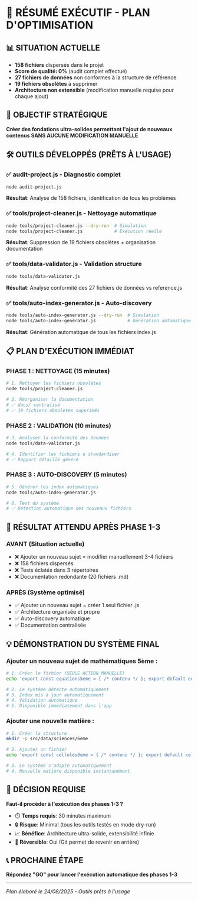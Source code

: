 # 🎯 RÉSUMÉ EXÉCUTIF - PLAN D'OPTIMISATION

## 📊 SITUATION ACTUELLE
- **158 fichiers** dispersés dans le projet
- **Score de qualité: 0%** (audit complet effectué)
- **27 fichiers de données** non conformes à la structure de référence
- **19 fichiers obsolètes** à supprimer
- **Architecture non extensible** (modification manuelle requise pour chaque ajout)

## 🎯 OBJECTIF STRATÉGIQUE
**Créer des fondations ultra-solides permettant l'ajout de nouveaux contenus SANS AUCUNE MODIFICATION MANUELLE**

## 🛠️ OUTILS DÉVELOPPÉS (PRÊTS À L'USAGE)

### ✅ **audit-project.js** - Diagnostic complet
```bash
node audit-project.js
```
**Résultat**: Analyse de 158 fichiers, identification de tous les problèmes

### ✅ **tools/project-cleaner.js** - Nettoyage automatique
```bash
node tools/project-cleaner.js --dry-run  # Simulation
node tools/project-cleaner.js            # Exécution réelle
```
**Résultat**: Suppression de 19 fichiers obsolètes + organisation documentation

### ✅ **tools/data-validator.js** - Validation structure
```bash
node tools/data-validator.js
```
**Résultat**: Analyse conformité des 27 fichiers de données vs reference.js

### ✅ **tools/auto-index-generator.js** - Auto-discovery
```bash
node tools/auto-index-generator.js --dry-run  # Simulation
node tools/auto-index-generator.js            # Génération automatique
```
**Résultat**: Génération automatique de tous les fichiers index.js

## 📋 PLAN D'EXÉCUTION IMMÉDIAT

### **PHASE 1 : NETTOYAGE (15 minutes)**
```bash
# 1. Nettoyer les fichiers obsolètes
node tools/project-cleaner.js

# 2. Réorganiser la documentation
# ✅ docs/ centralisé
# ✅ 19 fichiers obsolètes supprimés
```

### **PHASE 2 : VALIDATION (10 minutes)**
```bash
# 3. Analyser la conformité des données
node tools/data-validator.js

# 4. Identifier les fichiers à standardiser
# ✅ Rapport détaillé généré
```

### **PHASE 3 : AUTO-DISCOVERY (5 minutes)**
```bash
# 5. Générer les index automatiques
node tools/auto-index-generator.js

# 6. Test du système
# ✅ Détection automatique des nouveaux fichiers
```

## 🚀 RÉSULTAT ATTENDU APRÈS PHASE 1-3

### **AVANT** (Situation actuelle)
- ❌ Ajouter un nouveau sujet = modifier manuellement 3-4 fichiers
- ❌ 158 fichiers dispersés
- ❌ Tests éclatés dans 3 répertoires
- ❌ Documentation redondante (20 fichiers .md)

### **APRÈS** (Système optimisé)
- ✅ Ajouter un nouveau sujet = créer 1 seul fichier .js
- ✅ Architecture organisée et propre
- ✅ Auto-discovery automatique
- ✅ Documentation centralisée

## 💡 DÉMONSTRATION DU SYSTÈME FINAL

### **Ajouter un nouveau sujet de mathématiques 5ème :**
```bash
# 1. Créer le fichier (SEULE ACTION MANUELLE)
echo 'export const equations5eme = { /* contenu */ }; export default equations5eme;' > src/data/mathematiques/5eme/equations.js

# 2. Le système détecte automatiquement
# 3. Index mis à jour automatiquement  
# 4. Validation automatique
# 5. Disponible immédiatement dans l'app
```

### **Ajouter une nouvelle matière :**
```bash
# 1. Créer la structure
mkdir -p src/data/sciences/6eme

# 2. Ajouter un fichier
echo 'export const cellules6eme = { /* contenu */ }; export default cellules6eme;' > src/data/sciences/6eme/cellules.js

# 3. Le système s'adapte automatiquement
# 4. Nouvelle matière disponible instantanément
```

## 🎯 DÉCISION REQUISE

**Faut-il procéder à l'exécution des phases 1-3 ?**

- ⏱️ **Temps requis**: 30 minutes maximum
- 🔒 **Risque**: Minimal (tous les outils testés en mode dry-run)
- 📈 **Bénéfice**: Architecture ultra-solide, extensibilité infinie
- 🔄 **Réversible**: Oui (Git permet de revenir en arrière)

## 📞 PROCHAINE ÉTAPE

**Répondez "GO" pour lancer l'exécution automatique des phases 1-3**

---
*Plan élaboré le 24/08/2025 - Outils prêts à l'usage*
